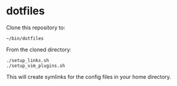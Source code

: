 dotfiles
========

Clone this repository to:

    ~/bin/dotfiles

From the cloned directory:

    ./setup_links.sh
    ./setup_vim_plugins.sh

This will create symlinks for the config files in your home directory.
